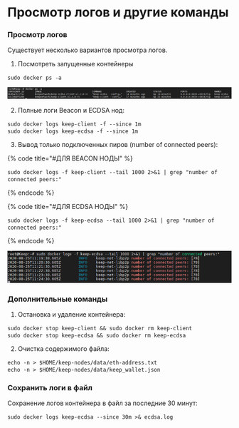 # Просмотр логов и другие команды

### Просмотр логов

Существует несколько вариантов просмотра логов.

1. Посмотреть запущенные контейнеры

```text
sudo docker ps -a
```

![](../.gitbook/assets/image%20%2818%29.png)

   2. Полные логи Beacon и ECDSA нод:

```text
sudo docker logs keep-client -f --since 1m
sudo docker logs keep-ecdsa -f --since 1m
```

   3. Вывод только подключенных пиров \(number of connected peers\):

{% code title="\#ДЛЯ BEACON НОДЫ" %}
```text
sudo docker logs -f keep-client --tail 1000 2>&1 | grep "number of connected peers:"
```
{% endcode %}

{% code title="\#ДЛЯ ECDSA НОДЫ" %}
```text
sudo docker logs -f keep-ecdsa --tail 1000 2>&1 | grep "number of connected peers:"
```
{% endcode %}

![](../.gitbook/assets/image%20%2821%29.png)

### Дополнительные команды

1. Остановка и удаление контейнера:

```text
sudo docker stop keep-client && sudo docker rm keep-client
sudo docker stop keep-ecdsa && sudo docker rm keep-ecdsa
```

   2. Очистка содержимого файла:

```text
echo -n > $HOME/keep-nodes/data/eth-address.txt
echo -n > $HOME/keep-nodes/data/keep_wallet.json
```

### Сохранить логи в файл

Сохранение логов контейнера в файл за последние 30 минут:

```text
sudo docker logs keep-ecdsa --since 30m >& ecdsa.log
```

